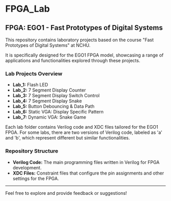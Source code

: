 # FPGA_Lab

## FPGA: EGO1 - Fast Prototypes of Digital Systems

This repository contains laboratory projects based on the course "Fast Prototypes of Digital Systems" at NCHU.

It is specifically designed for the EGO1 FPGA model, showcasing a range of applications and functionalities explored through these projects.

### Lab Projects Overview

- **Lab_1:** Flash LED
- **Lab_2:** 7 Segment Display Counter
- **Lab_3:** 7 Segment Display Switch Control
- **Lab_4:** 7 Segment Display Snake
- **Lab_5:** Button Debouncing & Data Path
- **Lab_6:** Static VGA: Display Specific Pattern
- **Lab_7:** Dynamic VGA: Snake Game

Each lab folder contains Verilog code and XDC files tailored for the EGO1 FPGA. For some labs, there are two versions of Verilog code, labeled as 'a' and 'b', which represent different but similar functionalities.

### Repository Structure

- **Verilog Code:** The main programming files written in Verilog for FPGA development.
- **XDC Files:** Constraint files that configure the pin assignments and other settings for the FPGA.

---

Feel free to explore and provide feedback or suggestions!
